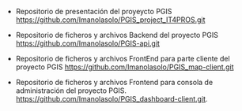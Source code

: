 - Repositorio de presentación del proyeycto PGIS
https://github.com/Imanolasolo/PGIS_project_IT4PROS.git

- Repositorio de ficheros y archivos Backend del proyecto PGIS
https://github.com/Imanolasolo/PGIS-api.git

- Repositorio de ficheros y archivos FrontEnd para parte cliente del proyecto PGIS
https://github.com/Imanolasolo/PGIS_map-client.git

- Repositorio de ficheros y archivos Frontend para consola de administración del proyecto PGIS.
https://github.com/Imanolasolo/PGIS_dashboard-client.git.


